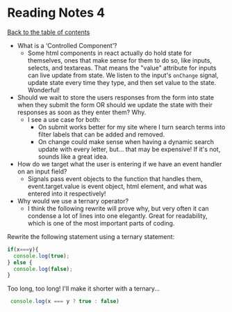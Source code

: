 
# Reading Notes 4

[Back to the table of contents](../../README.md)

* What is a ‘Controlled Component’?
  * Some html components in react actually do hold state for themselves, ones that make sense for them to do so, like inputs, selects, and textareas. That means the "value" attribute for inputs can live update from state. We listen to the input's `onChange` signal, update state every time they type, and then set value to the state. Wonderful!
* Should we wait to store the users responses from the form into state when they submit the form OR should we update the state with their responses as soon as they enter them? Why.
  * I see a use case for both:
    * On submit works better for my site where I turn search terms into filter labels that can be added and removed.
    * On change could make sense when having a dynamic search update with every letter, but... that may be expensive! If it's not, sounds like a great idea.
* How do we target what the user is entering if we have an event handler on an input field?
  * Signals pass event objects to the function that handles them, event.target.value is event object, html element, and what was entered into it respectively!
* Why would we use a ternary operator?
  * I think the following rewrite will prove why, but very often it can condense a lot of lines into one elegantly. Great for readability, which is one of the most important parts of coding.

Rewrite the following statement using a ternary statement:

```js
if(x===y){
  console.log(true);
} else {
  console.log(false);
}
```

Too long, too long! I'll make it shorter with a ternary...

```js
 console.log(x === y ? true : false)
```
